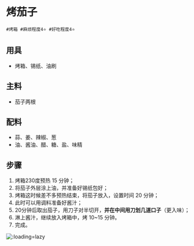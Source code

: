 # 烤茄子

```
#烤箱 #麻烦程度4⭐️ #好吃程度4⭐️
```

## 用具

- 烤箱、锡纸、油刷

## 主料

- 茄子两根

## 配料

- 蒜、姜、辣椒、葱
- 油、酱油、醋、糖、盐、味精

## 步骤

1. 烤箱230度预热 15 分钟；
2. 将茄子外层涂上油，并准备好锡纸包好；
3. 烤箱这时候差不多预热结束，将茄子放入，设置时间 20 分钟；
4. 此时可以用调料准备好酱汁；
5. 20分钟后取出茄子，用刀子对半切开，**并在中间用刀划几道口子**（更入味）；
6. 淋上酱汁，继续放入烤箱中，烤 10~15 分钟。
7. 完成。

![](../_images/kaoqiezi. ':loading=lazy')
